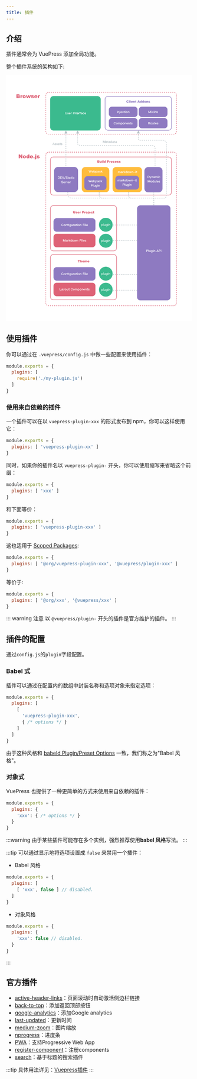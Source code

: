 ```yaml
---
title: 插件
---
```


## 介绍

插件通常会为 VuePress 添加全局功能。

整个插件系统的架构如下:

![architecture](./assets/architecture.png)

## 使用插件

你可以通过在 `.vuepress/config.js` 中做一些配置来使用插件：

``` js
module.exports = {
  plugins: [
    require('./my-plugin.js')
  ]
}
```

### 使用来自依赖的插件

一个插件可以在以 `vuepress-plugin-xxx` 的形式发布到 npm，你可以这样使用它：

``` js
module.exports = {
  plugins: [ 'vuepress-plugin-xx' ]
}
```

同时，如果你的插件名以 `vuepress-plugin-` 开头，你可以使用缩写来省略这个前缀：

``` js
module.exports = {
  plugins: [ 'xxx' ]
}
```

和下面等价：

``` js
module.exports = {
  plugins: [ 'vuepress-plugin-xxx' ]
}
```

这也适用于 [Scoped Packages](https://docs.npmjs.com/misc/scope):

``` js
module.exports = {
  plugins: [ '@org/vuepress-plugin-xxx', '@vuepress/plugin-xxx' ]
}
```

等价于:

``` js
module.exports = {
  plugins: [ '@org/xxx', '@vuepress/xxx' ]
}
```

::: warning 注意
以 `@vuepress/plugin-` 开头的插件是官方维护的插件。
:::

## 插件的配置

通过`config.js`的`plugin`字段配置。

### Babel 式

插件可以通过在配置内的数组中封装名称和选项对象来指定选项：

``` js
module.exports = {
  plugins: [
    [
      'vuepress-plugin-xxx',
      { /* options */ }
    ]
  ]
}
```

由于这种风格和 [babeld Plugin/Preset Options](https://babeljs.io/docs/en/plugins#plugin-preset-options) 一致，我们称之为"Babel 风格"。

### 对象式

VuePress 也提供了一种更简单的方式来使用来自依赖的插件：

``` js
module.exports = {
  plugins: {
    'xxx': { /* options */ }
  }
}
```

:::warning
由于某些插件可能存在多个实例，强烈推荐使用**babel 风格**写法。
:::

:::tip
可以通过显示地将选项设置成 `false` 来禁用一个插件：

- Babel 风格

``` js
module.exports = {
  plugins: [
    [ 'xxx', false ] // disabled.
  ]
}
```

- 对象风格

``` js
module.exports = {
  plugins: {
    'xxx': false // disabled.
  }
}
```

:::

## 官方插件

- [active-header-links](https://v1.vuepress.vuejs.org/zh/plugin/official/plugin-active-header-links.html)：页面滚动时自动激活侧边栏链接
- [back-to-top](https://v1.vuepress.vuejs.org/zh/plugin/official/plugin-back-to-top.html)：添加返回顶部按钮
- [google-analytics](https://v1.vuepress.vuejs.org/zh/plugin/official/plugin-google-analytics.html)：添加Google analytics
- [last-updated](https://v1.vuepress.vuejs.org/zh/plugin/official/plugin-last-updated.html)：更新时间
- [medium-zoom](https://v1.vuepress.vuejs.org/zh/plugin/official/plugin-medium-zoom.html)：图片缩放
- [nprogress](https://v1.vuepress.vuejs.org/zh/plugin/official/plugin-nprogress.html)：进度条
- [PWA](https://v1.vuepress.vuejs.org/zh/plugin/official/plugin-pwa.html)：支持Progressive Web App
- [register-component](https://v1.vuepress.vuejs.org/zh/plugin/official/plugin-register-components.html)：注册components
- [search](https://v1.vuepress.vuejs.org/zh/plugin/official/plugin-search.html)：基于标题的搜索插件

:::tip
具体用法详见：[Vuepress插件](https://v1.vuepress.vuejs.org/zh/plugin/)
:::
